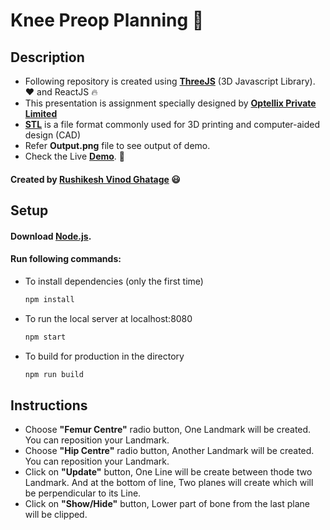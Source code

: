 # Knee Preop Planning 🦴

## Description

- Following repository is created using **[ThreeJS](https://threejs.org/)** (3D Javascript Library). :heart: and ReactJS :fire:
- This presentation is assignment specially designed by **[Optellix Private Limited](https://optellix.com/)**
- **[STL](<https://en.wikipedia.org/wiki/STL_(file_format)>)** is a file format commonly used for 3D printing and computer-aided design (CAD)
- Refer **Output.png** file to see output of demo.
- Check the Live **[Demo](https://optellix-assignment-two.vercel.app/)**. :red_circle:

#### Created by [Rushikesh Vinod Ghatage](https://www.linkedin.com/in/rushikesh-ghatage-477489222/) :smiley:

## Setup

#### Download [Node.js](https://nodejs.org/en/download/).

#### Run following commands:

- To install dependencies (only the first time)
  ```bash
  npm install
  ```
- To run the local server at localhost:8080
  ```bash
  npm start
  ```
- To build for production in the directory
  ```bash
  npm run build
  ```

## Instructions

- Choose **"Femur Centre"** radio button, One Landmark will be created. You can reposition your Landmark.
- Choose **"Hip Centre"** radio button, Another Landmark will be created. You can reposition your Landmark.
- Click on **"Update"** button, One Line will be create between thode two Landmark.
  And at the bottom of line, Two planes will create which will be perpendicular to its Line.
- Click on **"Show/Hide"** button, Lower part of bone from the last plane will be clipped.
